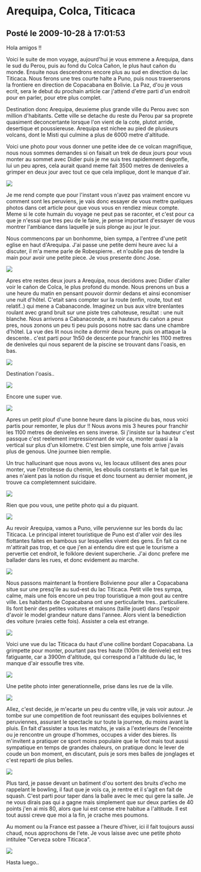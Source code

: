 # Arequipa, Colca, Titicaca
## Posté le 2009-10-28 à 17:01:53

Hola amigos !!

Voici le suite de mon voyage, aujourd'hui je vous emmene a Arequipa, dans le sud du Perou, puis au fond du Colca Cañon, le plus haut cañon du monde. Ensuite nous descendrons encore plus au sud en direction du lac Titicaca. Nous ferons une tres courte halte a Puno, puis nous traverserons la frontiere en direction de Copacabana en Bolivie. La Paz, d'ou je vous ecrit, sera le debut du prochain article car j'attend d'etre parti d'un endroit pour en parler, pour etre plus complet.

Destination donc Arequipa, deuxieme plus grande ville du Perou avec son million d'habitants. Cette ville se detache du reste du Perou par sa proprete quasiment deconcertante lorsque l'on vient de la cote, plutot arride, desertique et poussiereuse. Arequipa est nichee au pied de plusieurs volcans, dont le Misti qui culmine a plus de 6000 metre d'altitude.

Voici une photo pour vous donner une petite idee de ce volcan magnifique, nous nous sommes demandes si on faisait un trek de deux jours pour vous monter au sommet avec Didier puis je me suis tres rapidemnent degonfle, lui un peu apres, cela aurait quand meme fait 3500 metres de deniveles a grimper en deux jour avec tout ce que cela implique, dont le manque d'air.

<img src="http://dud.didoum.free.fr/picsengine/pictures/large/1256606928TSDk.jpg" />

Je me rend compte que pour l'instant vous n'avez pas vraiment encore vu comment sont les peruviens, je vais donc essayer de vous mettre quelques photos dans cet article pour que vous vous en rendiez mieux compte. Meme si le cote humain du voyage ne peut pas se raconter, et c'est pour ca que je n'essai que tres peu de le faire, je pense important d'essayer de vous montrer l'ambiance dans laquelle je suis plonge au jour le jour.

Nous commencons par un bonhomme, bien sympa, a l'entree d'une petit eglise en haut d'Arequipa. J'ai passe une petite demi heure avec lui a discuter, il m'a meme parle de Robespierre.. et n'oublie pas de tendre la main pour avoir une petite piece. Je vous presente donc Jose.

<img src="http://dud.didoum.free.fr/picsengine/pictures/large/1256606933jPp4.jpg" />

Apres etre restes deux jours a Arequipa, nous decidons avec Didier d'aller voir le cañon de Colca, le plus profond du monde. Nous prenons un bus a une heure du matin en pensant pouvoir dormir dedans et ainsi economiser une nuit d'hôtel. C'etait sans compter sur la route (enfin, route, tout est relatif..) qui mene a Cabanaconde. Imaginez un bus aux vitre brenlantes roulant avec grand bruit sur une piste tres cahoteuse, resultat : une nuit blanche. Nous arrivons a Cabanaconde, a mi hauteurs du cañon a peux pres, nous zonons un peu ti peu puis posons notre sac dans une chambre d'hôtel. La vue des lit nous incite a dormir deux heure, puis on attaque la descente.. c'est parti pour 1h50 de descente pour franchir les 1100 mettres de deniveles qui nous separent de la piscine se trouvant dans l'oasis, en bas.

<img src="http://dud.didoum.free.fr/picsengine/pictures/large/12566073542gHb.jpg" />

Destination l'oasis..

<img src="http://dud.didoum.free.fr/picsengine/pictures/large/1256607360xfpT.jpg" />

Encore une super vue.

<img src="http://dud.didoum.free.fr/picsengine/pictures/large/1256607348QGMH.jpg" />

Apres un petit plouf d'une bonne heure dans la piscine du bas, nous voici partis pour remonter, le plus dur !! Nous avons mis 3 heures pour franchir les 1100 metres de deniveles en sens inverse. Si j'insiste sur la hauteur c'est passque c'est reelement impressionnant de voir ca, monter quasi a la vertical sur plus d'un kilometre. C'est bien simple, une fois arrive j'avais plus de genous. Une journee bien remplie.

Un truc hallucinant que nous avons vu, les locaux utilisent des anes pour monter, vue l'etroitesse du chemin, les eboulis constants et le fait que les anes n'aient pas la notion du risque et donc tournent au dernier moment, je trouve ca completemnent suicidaire.

<img src="http://dud.didoum.free.fr/picsengine/pictures/large/1256607366kAzy.jpg" />

Rien que pou vous, une petite photo qui a du piquant.

<img src="http://dud.didoum.free.fr/picsengine/pictures/large/1256607370Azvi.jpg" />

Au revoir Arequipa, vamos a Puno, ville peruvienne sur les bords du lac Titicaca. Le principal interet touristique de Puno est d'aller voir des iles flottantes faites en bambous sur lesquelles vivent des gens. En fait ca ne m'attirait pas trop, et ce que j'en ai entendu dire est que le tourisme a pervertie cet endroit, le folklore devient supercherie. J'ai donc prefere me ballader dans les rues, et donc evidement au marche.

<img src="http://dud.didoum.free.fr/picsengine/pictures/large/12566069210hdx.jpg" />

Nous passons maintenant la frontiere Bolivienne pour aller a Copacabana situe sur une presq'ile au sud-est du lac Titicaca. Petit ville tres sympa, calme, mais une fois encore un peu trop touristique a mon gout au centre ville. Les habitants de Copacabana ont une perticularite tres.. particuliere. Ils font benir des petites voitures et maisons (taille jouet) dans l'espoir d'avoir le model grandeur nature dans l'annee. Alors vient la benediction des voiture (vraies cette fois). Assister a cela est etrange.

<img src="http://dud.didoum.free.fr/picsengine/pictures/large/1256606967Syll.jpg" />

Voici une vue du lac Titicaca du haut d'une colline bordant Copacabana. La grimpette pour monter, pourtant pas tres haute (100m de denivele) est tres fatiguante, car a 3900m d'altitude, qui correspond a l'altitude du lac, le manque d'air essoufle tres vite.

<img src="http://dud.didoum.free.fr/picsengine/pictures/large/125660697038LL.jpg" />

Une petite photo inter generationnelle, prise dans les rue de la ville.

<img src="http://dud.didoum.free.fr/picsengine/pictures/large/1256606974OTlv.jpg" />

Allez, c'est decide, je m'ecarte un peu du centre ville, je vais voir autour. Je tombe sur une competition de foot reunissant des equipes boliviennes et peruviennes, assurant le spectacle sur toute la journee, du moins avant la pluis. En fait d'assister a tous les matchs, je vais a l'exterieurs de l'enceinte ou je rencontre un groupe d'hommes, occupes a vider des bieres. Ils m'invitent a pratiquer ce sport moins populaire que le foot mais tout aussi sympatique en temps de grandes chaleurs, on pratique donc le lever de coude un bon moment, en discutant, puis je sors mes balles de jonglages et c'est reparti de plus belles.

<img src="http://dud.didoum.free.fr/picsengine/pictures/large/1256606985kcoP.jpg" />

Plus tard, je passe devant un batiment d'ou sortent des bruits d'echo me rappelant le bowling, il faut que je vois ca, je rentre et il s'agit en fait de squash. C'est parti pour taper dans la balle avec le mec qui gere la salle. Je ne vous dirais pas qui a gagne mais simplement que sur deux parties de 40 points j'en ai mis 80, alors que lui est cense etre habitue a l'altitude. Il est tout aussi creve que moi a la fin, je crache mes poumons.

Au moment ou la France est passee a l'heure d'hiver, ici il fait toujours aussi chaud, nous approchons de l'ete. Je vous laisse avec une petite photo intitulee "Cerveza sobre Titicaca".

<img src="http://dud.didoum.free.fr/picsengine/pictures/large/1256606978ASqj.jpg" />

Hasta luego..
